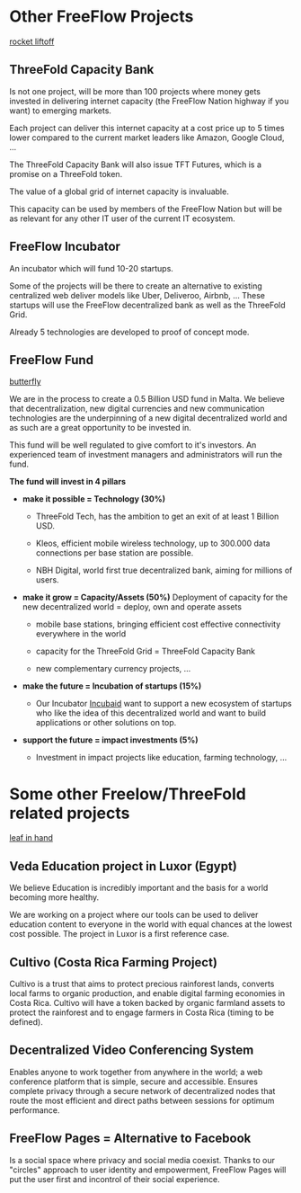 # Other FreeFlow Projects

[rocket liftoff](rocket.png)

## ThreeFold Capacity Bank

Is not one project, will be more than 100 projects where money gets invested in delivering internet capacity (the FreeFlow Nation highway if you want) to emerging markets. 

Each project can deliver this internet capacity at a cost price up to 5 times lower compared to the current market leaders like Amazon, Google Cloud, …

The ThreeFold Capacity Bank will also issue TFT Futures, which is a promise on a ThreeFold token.

The value of a global grid of internet capacity is invaluable.

This capacity can be used by members of the FreeFlow Nation but will be as relevant for any other IT user of the current IT ecosystem. 

## FreeFlow Incubator

An incubator which will fund 10-20 startups. 

Some of the projects will be there to create an alternative to existing centralized web deliver models like Uber, Deliveroo, Airbnb, … These startups will use the FreeFlow decentralized bank as well as the ThreeFold Grid. 

Already 5 technologies are developed to proof of concept mode.

## FreeFlow Fund

[butterfly](butterfly.png)

We are in the process to create a 0.5 Billion USD fund in Malta. We believe that decentralization, new digital currencies and new communication technologies are the underpinning of a new digital decentralized world and as such are a great opportunity to be invested in.

This fund will be well regulated to give comfort to it's investors. An experienced team of investment managers and administrators will run the fund.

**The fund will invest in 4 pillars**

* **make it possible = Technology (30%)**

    * ThreeFold Tech, has the ambition to get an exit of at least 1 Billion USD.

    * Kleos, efficient mobile wireless technology, 
up to 300.000 data connections per base station are possible.

    * NBH Digital, world first true decentralized bank, aiming for millions of users.

* **make it grow = Capacity/Assets (50%)**
Deployment of capacity for the new decentralized world = deploy, own and operate assets

    * mobile base stations, bringing efficient cost effective connectivity everywhere in the world

    * capacity for the ThreeFold Grid = ThreeFold Capacity Bank

    * new complementary currency projects, …

* **make the future = Incubation of startups (15%)**

    * Our Incubator [Incubaid](http://www.incubaid.com) want to support a new ecosystem of startups who like the idea of this decentralized world and want to build applications or other solutions on top.

* **support the future = impact investments (5%)**

    * Investment in impact projects like education, farming technology, ...

#  Some other Freelow/ThreeFold related projects

[leaf in hand](leaf.png)

## Veda Education project in Luxor (Egypt)

We believe Education is incredibly important and the basis for a world becoming more healthy.

We are working on a project where our tools can be used to deliver education content to everyone in the world with equal chances at the lowest cost possible. The project in Luxor is a first reference case.

## Cultivo (Costa Rica Farming Project) 

Cultivo is a trust that aims to protect precious rainforest lands, converts local farms to organic production, and enable digital farming economies in Costa Rica. Cultivo will have a token backed by organic farmland assets to protect the rainforest and to engage farmers in Costa Rica (timing to be defined).

## Decentralized Video Conferencing System

Enables anyone to work together from anywhere in the world; a web conference platform that is simple, secure and accessible. Ensures complete privacy through a secure network of decentralized nodes that route the most efficient and direct paths between sessions for optimum performance. 

## FreeFlow Pages = Alternative to Facebook

Is a social space where privacy and social media coexist. Thanks to our "circles" approach to user identity and empowerment, FreeFlow Pages will put the user first and incontrol of their social experience.